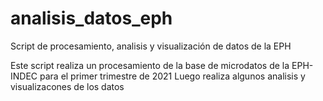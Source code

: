 # analisis_datos_eph
Script de procesamiento, analisis y visualización de datos de la EPH


Este script realiza un procesamiento de la base de microdatos de la EPH-INDEC para el primer trimestre de 2021
Luego realiza algunos analisis y visualizacones de los datos
